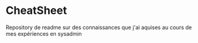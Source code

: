 # CheatSheet
Repository de readme sur des connaissances que j'ai aquises au cours de mes expériences en sysadmin
